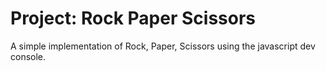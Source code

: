 # Project: Rock Paper Scissors
A simple implementation of Rock, Paper, Scissors using the javascript dev console.
